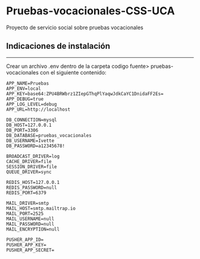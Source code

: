 # Pruebas-vocacionales-CSS-UCA
Proyecto de servicio social sobre pruebas vocacionales
## Indicaciones de instalación
 
***
Crear un archivo .env dentro de la carpeta codigo fuente> pruebas-vocacionales con el siguiente contenido:
```
APP_NAME=Pruebas
APP_ENV=local
APP_KEY=base64:ZPU4BRWbrz1ZIepGThqPlYaqwJdkCaYC1DnidaFF2Es=
APP_DEBUG=true
APP_LOG_LEVEL=debug
APP_URL=http://localhost

DB_CONNECTION=mysql
DB_HOST=127.0.0.1
DB_PORT=3306
DB_DATABASE=pruebas_vocacionales
DB_USERNAME=Ivette
DB_PASSWORD=a12345678!

BROADCAST_DRIVER=log
CACHE_DRIVER=file
SESSION_DRIVER=file
QUEUE_DRIVER=sync

REDIS_HOST=127.0.0.1
REDIS_PASSWORD=null
REDIS_PORT=6379

MAIL_DRIVER=smtp
MAIL_HOST=smtp.mailtrap.io
MAIL_PORT=2525
MAIL_USERNAME=null
MAIL_PASSWORD=null
MAIL_ENCRYPTION=null

PUSHER_APP_ID=
PUSHER_APP_KEY=
PUSHER_APP_SECRET=
```
 
